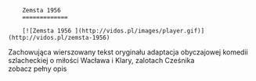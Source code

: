 
        Zemsta 1956 
        =============
        
        [![Zemsta 1956 ](http://vidos.pl/images/player.gif)](http://vidos.pl/zemsta-1956)
        
        
 Zachowująca wierszowany tekst oryginału adaptacja obyczajowej komedii szlacheckiej o miłości Wacława i Klary, zalotach Cześnika zobacz pełny opis
    